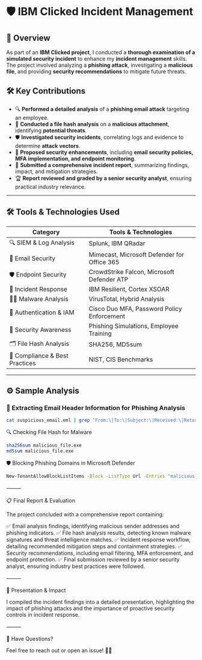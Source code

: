 # 🛡 IBM Clicked Incident Management  

## 📌 Overview  
As part of an **IBM Clicked project**, I conducted a **thorough examination of a simulated security incident** to enhance my **incident management** skills. The project involved analyzing a **phishing attack**, investigating a **malicious file**, and providing **security recommendations** to mitigate future threats.  

## 🛠 Key Contributions  

- 🔍 **Performed a detailed analysis** of a **phishing email attack** targeting an employee.  
- 📜 **Conducted a file hash analysis** on a **malicious attachment**, identifying **potential threats**.  
- 🛡 **Investigated security incidents**, correlating logs and evidence to determine **attack vectors**.  
- 🔄 **Proposed security enhancements**, including **email security policies, MFA implementation, and endpoint monitoring**.  
- 🎤 **Submitted a comprehensive incident report**, summarizing findings, impact, and mitigation strategies.  
- 🏆 **Report reviewed and graded by a senior security analyst**, ensuring practical industry relevance.  

---

## 🛠 Tools & Technologies Used  

| Category                     | Tools & Technologies |
|------------------------------|----------------------|
| 🔍 SIEM & Log Analysis       | Splunk, IBM QRadar  |
| 📧 Email Security            | Mimecast, Microsoft Defender for Office 365 |
| 🛡 Endpoint Security         | CrowdStrike Falcon, Microsoft Defender ATP |
| 🔄 Incident Response         | IBM Resilient, Cortex XSOAR |
| 🏴‍☠️ Malware Analysis       | VirusTotal, Hybrid Analysis |
| 🔑 Authentication & IAM      | Cisco Duo MFA, Password Policy Enforcement |
| 🚀 Security Awareness        | Phishing Simulations, Employee Training |
| 🗂 File Hash Analysis        | SHA256, MD5sum |
| 📜 Compliance & Best Practices | NIST, CIS Benchmarks |

---

## ⚙️ Sample Analysis  

### 📧 Extracting Email Header Information for Phishing Analysis  
```bash
cat suspicious_email.eml | grep "From:\|To:\|Subject:\|Received:\|Return-Path:"
```
🔍 Checking File Hash for Malware
```bash
sha256sum malicious_file.exe
md5sum malicious_file.exe
```
🛡 Blocking Phishing Domains in Microsoft Defender
```bash
New-TenantAllowBlockListItems -Block -ListType Url -Entries "malicious-site.com"
```
⸻

📋 Final Report & Evaluation

The project concluded with a comprehensive report containing:

✅ Email analysis findings, identifying malicious sender addresses and phishing indicators.
✅ File hash analysis results, detecting known malware signatures and threat intelligence matches.
✅ Incident response workflow, detailing recommended mitigation steps and containment strategies.
✅ Security recommendations, including email filtering, MFA enforcement, and endpoint protection.
✅ Final submission reviewed by a senior security analyst, ensuring industry best practices were followed.

⸻

🎤 Presentation & Impact

I compiled the incident findings into a detailed presentation, highlighting the impact of phishing attacks and the importance of proactive security controls in incident response.

⸻

💬 Have Questions?

Feel free to reach out or open an issue! 🚀🔐
